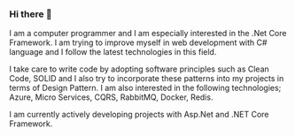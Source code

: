 ### Hi there 👋

I am a computer programmer and I am especially interested in the .Net Core Framework. I am trying to improve myself in web development with C# language and I follow the latest technologies in this field.

I take care to write code by adopting software principles such as Clean Code, SOLID and I also try to incorporate these patterns into my projects in terms of Design Pattern. I am also interested in the following technologies; Azure, Micro Services, CQRS, RabbitMQ, Docker, Redis.

I am currently actively developing projects with Asp.Net and .NET Core Framework.
